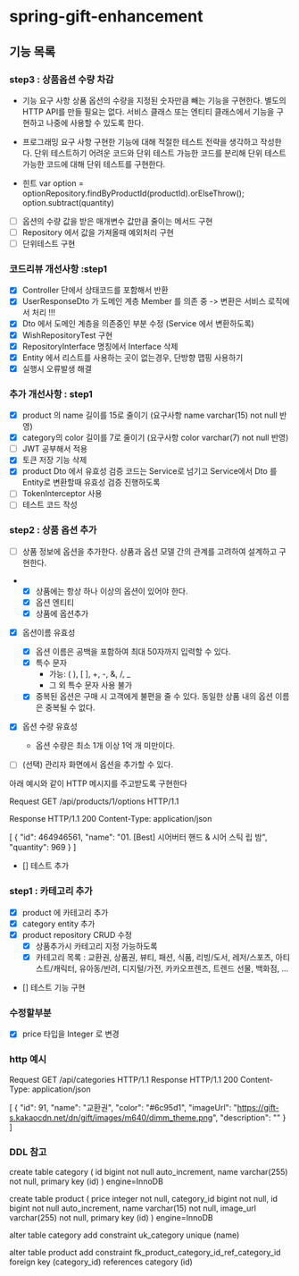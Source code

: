 # spring-gift-enhancement

## 기능 목록 

### step3 : 상품옵션 수량 차감 

- 기능 요구 사항
상품 옵션의 수량을 지정된 숫자만큼 빼는 기능을 구현한다.
별도의 HTTP API를 만들 필요는 없다.
서비스 클래스 또는 엔티티 클래스에서 기능을 구현하고 나중에 사용할 수 있도록 한다.

- 프로그래밍 요구 사항
구현한 기능에 대해 적절한 테스트 전략을 생각하고 작성한다.
단위 테스트하기 어려운 코드와 단위 테스트 가능한 코드를 분리해 단위 테스트 가능한 코드에 대해 단위 테스트를 구현한다.

- 힌트
var option = optionRepository.findByProductId(productId).orElseThrow();
option.subtract(quantity)

- [ ] 옵션의 수량 값을 받은 매개변수 값만큼 줄이는 메서드 구현 
- [ ] Repository 에서 값을 가져올때 예외처리 구현 
- [ ] 단위테스트 구현 

### 코드리뷰 개선사항 :step1 
- [x] Controller 단에서 상태코드를 포함해서 반환 
- [x] UserResponseDto 가 도메인 계층 Member 를 의존 중 -> 변환은 서비스 로직에서 처리 !!! 
- [x] Dto 에서 도메인 계층을 의존중인 부분 수정 (Service 에서 변환하도록)
- [x] WishRepositoryTest 구현 
- [x] RepositoryInterface 명칭에서 Interface 삭제
- [x] Entity 에서 리스트를 사용하는 곳이 없는경우, 단방향 맵핑 사용하기
- [x] 실행시 오류발생 해결 

### 추가 개선사항 : step1
- [x] product 의 name 길이를 15로 줄이기 (요구사항 name varchar(15) not null 반영)
- [x] category의 color 길이를 7로 줄이기 (요구사항 color varchar(7) not null 반영)
- [ ] JWT 공부해서 적용 
- [x] 토큰 저장 기능 삭제 
- [x] product Dto 에서 유효성 검증 코드는 Service로 넘기고 Service에서 Dto 를 Entity로 변환할때 유효성 검증 진행하도록 
- [ ] TokenInterceptor 사용 
- [ ] 테스트 코드 작성

### step2 : 상품 옵션 추가 
- [ ] 상품 정보에 옵션을 추가한다. 상품과 옵션 모델 간의 관계를 고려하여 설계하고 구현한다.
- - [x] 상품에는 항상 하나 이상의 옵션이 있어야 한다.
  - [x] 옵션 엔티티 
  - [x] 상품에 옵션추가

- [x] 옵션이름 유효성
  - [x] 옵션 이름은 공백을 포함하여 최대 50자까지 입력할 수 있다. 
  - [x] 특수 문자
      * 가능: ( ), [ ], +, -, &, /, _
      * 그 외 특수 문자 사용 불가 
  - [x] 중복된 옵션은 구매 시 고객에게 불편을 줄 수 있다. 동일한 상품 내의 옵션 이름은 중복될 수 없다.

- [x] 옵션 수량 유효성 
    * 옵션 수량은 최소 1개 이상 1억 개 미만이다.


- [ ] (선택) 관리자 화면에서 옵션을 추가할 수 있다.

아래 예시와 같이 HTTP 메시지를 주고받도록 구현한다

Request
GET /api/products/1/options HTTP/1.1

Response
HTTP/1.1 200
Content-Type: application/json

[
{
"id": 464946561,
"name": "01. [Best] 시어버터 핸드 & 시어 스틱 립 밤",
"quantity": 969
}
]

- [] 테스트 추가 



###  step1 : 카테고리 추가 
- [x] product 에 카테고리 추가 
- [x] category entity 추가 
- [x] product repository CRUD 수정 
    - [x] 상품추가시 카테고리 지정 가능하도록 
    - [x] 카테고리 목록 : 교환권, 상품권, 뷰티, 패션, 식품, 리빙/도서, 레저/스포츠, 아티스트/캐릭터, 유아동/반려, 디지털/가전, 카카오프렌즈, 트렌드 선물, 백화점, ...
- [] 테스트 기능 구현 

### 수정할부분 
- [x] price 타입을 Integer 로 변경

### http 예시 
Request
GET /api/categories HTTP/1.1
Response
HTTP/1.1 200
Content-Type: application/json

[
{
"id": 91,
"name": "교환권",
"color": "#6c95d1",
"imageUrl": "https://gift-s.kakaocdn.net/dn/gift/images/m640/dimm_theme.png",
"description": ""
}
]

### DDL 참고 
create table category
(
id   bigint       not null auto_increment,
name varchar(255) not null,
primary key (id)
) engine=InnoDB

create table product
(
price       integer      not null,
category_id bigint       not null,
id          bigint       not null auto_increment,
name        varchar(15)  not null,
image_url   varchar(255) not null,
primary key (id)
) engine=InnoDB

alter table category
add constraint uk_category unique (name)

alter table product
add constraint fk_product_category_id_ref_category_id
foreign key (category_id)
references category (id)
